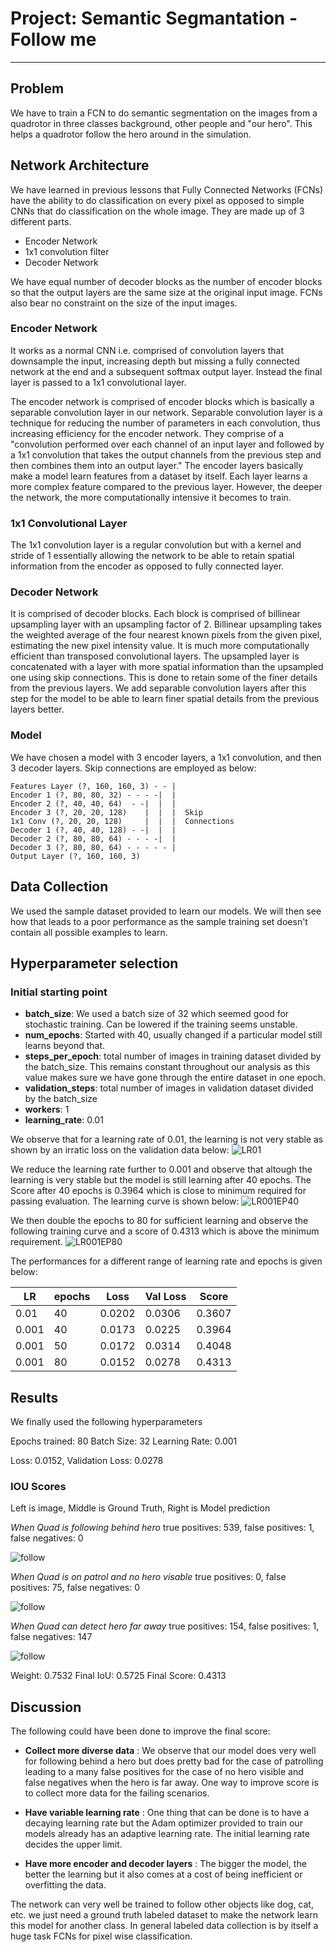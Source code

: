 # Project: Semantic Segmantation - Follow me
---

[//]: # (Image References)
[image0]: ./images/lr01.PNG
[image1]: ./images/lr001ep40.PNG
[image2]: ./images/lr001ep80.png
[image3]: ./images/following_target.png
[image4]: ./images/patrol_without_target.png
[image5]: ./images/patrol_with_target.png

## Problem

We have to train a FCN to do semantic segmentation on the images from a quadrotor in three classes background, other people and "our hero". This helps a quadrotor follow the hero around in the simulation.

## Network Architecture

We have learned in previous lessons that Fully Connected Networks (FCNs) have the ability to do classification on every pixel as opposed to simple CNNs that do classification on the whole image. They are made up of 3 different parts.  
* Encoder Network
* 1x1 convolution filter
* Decoder Network

We have equal number of decoder blocks as the number of encoder blocks so that the output layers are the same size at the original input image. FCNs also bear no constraint on the size of the input images.


### Encoder Network
It works as a normal CNN i.e. comprised of convolution layers that downsample the input, increasing depth but missing a fully connected network at the end and a subsequent softmax output layer. Instead the final layer is passed to a 1x1 convolutional layer.

The encoder network is comprised of encoder blocks which is basically a separable convolution layer in our network. Separable convolution layer is a technique for reducing the number of parameters in each convolution, thus increasing efficiency for the encoder network. They comprise of a "convolution performed over each channel of an input layer and followed by a 1x1 convolution that takes the output channels from the previous step and then combines them into an output layer." The encoder layers basically make a model learn features from a dataset by itself. Each layer learns a more complex feature compared to the previous layer. However, the deeper the network, the more computationally intensive it becomes to train.

### 1x1 Convolutional Layer

The 1x1 convolution layer is a regular convolution but with a kernel and stride of 1 essentially allowing the network to be able to retain spatial information from the encoder as opposed to fully connected layer.

### Decoder Network

It is comprised of decoder blocks. Each block is comprised of billinear upsampling layer with an upsampling factor of 2. Billinear upsampling takes the weighted average of the four nearest known pixels from the given pixel, estimating the new pixel intensity value. It is much more computationally efficient than transposed convolutional layers. The upsampled layer is concatenated with a layer with more spatial information than the upsampled one using skip connections. This is done to retain some of the finer details from the previous layers. We add separable convolution layers after this step for the model to be able to learn finer spatial details from the previous layers better.

### Model

We have chosen a model with 3 encoder layers, a 1x1 convolution, and then 3 decoder layers. Skip connections are employed as below:

	Features Layer (?, 160, 160, 3) - - |
	Encoder 1 (?, 80, 80, 32) - - - -|  |
	Encoder 2 (?, 40, 40, 64)  - -|  |  |
	Encoder 3 (?, 20, 20, 128)    |  |  |  Skip
	1x1 Conv (?, 20, 20, 128)     |  |  |  Connections
	Decoder 1 (?, 40, 40, 128) - -|  |  |
	Decoder 2 (?, 80, 80, 64) - - - -|  |
	Decoder 3 (?, 80, 80, 64) - - - - - |
	Output Layer (?, 160, 160, 3)

## Data Collection

We used the sample dataset provided to learn our models. We will then see how that leads to a poor performance as the sample training set doesn't contain all possible examples to learn.

## Hyperparameter selection
### Initial starting point

- **batch_size**: We used a batch size of 32 which seemed good for stochastic training. Can be lowered if the training seems unstable.
- **num_epochs**: Started with 40, usually changed if a particular model still learns beyond that.
- **steps_per_epoch**:  total number of images in training dataset divided by the batch_size. This remains constant throughout our analysis as this value makes sure we have gone through the entire dataset in one epoch.
- **validation_steps**: total number of images in validation dataset divided by the batch_size
- **workers**: 1  
- **learning_rate**: 0.01

We observe that for a learning rate of 0.01, the learning is not very stable as shown by an irratic loss on the validation data below:  ![LR01][image0]



We reduce the learning rate further to 0.001 and observe that altough the learning is very stable but the model is still learning after 40 epochs. The Score after 40 epochs is 0.3964 which is close to minimum required for passing evaluation. The learning curve is shown below: ![LR001EP40][image1]

We then double the epochs to 80 for sufficient learning and observe the following training curve and a score of 0.4313 which is above the minimum requirement. ![LR001EP80][image2]


The performances for a different range of learning rate and epochs is given below:

| LR  | epochs | Loss | Val Loss  | Score |
| ------------- |------| ------------- | ----- | ---- |
| 0.01| 40 | 0.0202 | 0.0306 | 0.3607 |
|0.001| 40 | 0.0173 | 0.0225 | 0.3964 |
|0.001| 50 | 0.0172 | 0.0314 | 0.4048 |
|0.001| 80 | 0.0152 | 0.0278 | 0.4313 |


## Results
We finally used the following hyperparameters

Epochs trained: 80
Batch Size: 32
Learning Rate: 0.001

Loss: 0.0152, Validation Loss: 0.0278

### IOU Scores
Left is image, Middle is Ground Truth, Right is Model prediction

*When Quad is following behind hero*
true positives: 539, false positives: 1, false negatives: 0

![follow][image3]

*When Quad is on patrol and no hero visable*
true positives: 0, false positives: 75, false negatives: 0

![follow][image4]

*When Quad can detect hero far away*
true positives: 154, false positives: 1, false negatives: 147

![follow][image5]


Weight: 0.7532
Final IoU: 0.5725
Final Score: 0.4313

## Discussion

The following could have been done to improve the final score:
- **Collect more diverse data** : We observe that our model does very well for following behind a hero but does pretty bad for the case of patrolling leading to a many false positives for the case of no hero visible and false negatives when the hero is far away. One way to improve score is to collect more data for the failing scenarios.

- **Have variable learning rate** : One thing that can be done is to have a decaying learning rate but the Adam optimizer provided to train our models already has an adaptive learning rate. The initial learning rate decides the upper limit.

- **Have more encoder and decoder layers** : The bigger the model, the better the learning but it also comes at a cost of being inefficient or overfitting the data.

The network can very well be trained to follow other objects like dog, cat, etc. we just need a ground truth labeled dataset to make the network learn this model for another class. In general labeled data collection is by itself a huge task FCNs for pixel wise classification.
